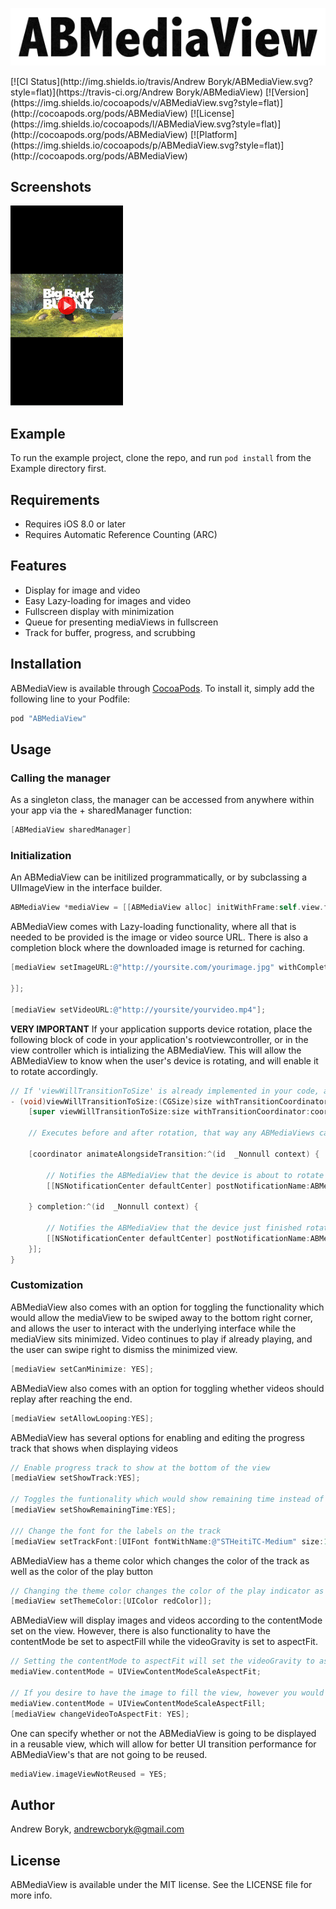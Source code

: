<p align="center">
  <img src="https://github.com/AndrewBoryk/ABMediaView/blob/master/ABMediaViewLogo.png?raw=true" alt="ABMediaView custom logo"/>
</p>
[![CI Status](http://img.shields.io/travis/Andrew Boryk/ABMediaView.svg?style=flat)](https://travis-ci.org/Andrew Boryk/ABMediaView)
[![Version](https://img.shields.io/cocoapods/v/ABMediaView.svg?style=flat)](http://cocoapods.org/pods/ABMediaView)
[![License](https://img.shields.io/cocoapods/l/ABMediaView.svg?style=flat)](http://cocoapods.org/pods/ABMediaView)
[![Platform](https://img.shields.io/cocoapods/p/ABMediaView.svg?style=flat)](http://cocoapods.org/pods/ABMediaView)

## Screenshots

![alt tag](ABMediaViewDemo.gif)

## Example

To run the example project, clone the repo, and run `pod install` from the Example directory first.

## Requirements

* Requires iOS 8.0 or later
* Requires Automatic Reference Counting (ARC)

## Features

* Display for image and video
* Easy Lazy-loading for images and video
* Fullscreen display with minimization
* Queue for presenting mediaViews in fullscreen
* Track for buffer, progress, and scrubbing 

## Installation

ABMediaView is available through [CocoaPods](http://cocoapods.org). To install
it, simply add the following line to your Podfile:

```ruby
pod "ABMediaView"
```

## Usage
### Calling the manager
As a singleton class, the manager can be accessed from anywhere within your app via the + sharedManager function:

```objective-c
[ABMediaView sharedManager]
```

### Initialization
An ABMediaView can be initilized programmatically, or by subclassing a UIImageView in the interface builder.

```objective-c
ABMediaView *mediaView = [[ABMediaView alloc] initWithFrame:self.view.frame];
```


ABMediaView comes with Lazy-loading functionality, where all that is needed to be provided is the image or video source URL. There is also a completion block where the downloaded image is returned for caching.

```objective-c
[mediaView setImageURL:@"http://yoursite.com/yourimage.jpg" withCompletion:^(UIImage *image, NSError *error) {
        
}];
    
[mediaView setVideoURL:@"http://yoursite/yourvideo.mp4"];
```


**VERY IMPORTANT** If your application supports device rotation, place the following block of code in your application's rootviewcontroller, or in the view controller which is intializing the ABMediaView. This will allow the ABMediaView to know when the user's device is rotating, and will enable it to rotate accordingly.

```objective-c
// If 'viewWillTransitionToSize' is already implemented in your code, add the two ABMediaViewNotifications to your 'animateAlongsideTransition' block
- (void)viewWillTransitionToSize:(CGSize)size withTransitionCoordinator:(id)coordinator {
    [super viewWillTransitionToSize:size withTransitionCoordinator:coordinator];
    
    // Executes before and after rotation, that way any ABMediaViews can adjust their frames for the new size. Is especially helpful when users are watching landscape videos and rotate their devices between portrait and landscape.
    
    [coordinator animateAlongsideTransition:^(id  _Nonnull context) {
        
        // Notifies the ABMediaView that the device is about to rotate
        [[NSNotificationCenter defaultCenter] postNotificationName:ABMediaViewWillRotateNotification object:nil];
        
    } completion:^(id  _Nonnull context) {
        
        // Notifies the ABMediaView that the device just finished rotating
        [[NSNotificationCenter defaultCenter] postNotificationName:ABMediaViewDidRotateNotification object:nil];
    }];
}
```


### Customization
ABMediaView also comes with an option for toggling the functionality which would allow the mediaView to be swiped away to the bottom right corner, and allows the user to interact with the underlying interface while the mediaView sits minimized. Video continues to play if already playing, and the user can swipe right to dismiss the minimized view.

```objective-c
[mediaView setCanMinimize: YES];
```


ABMediaView also comes with an option for toggling whether videos should replay after reaching the end.

```objective-c
[mediaView setAllowLooping:YES];
```


ABMediaView has several options for enabling and editing the progress track that shows when displaying videos

```objective-c
// Enable progress track to show at the bottom of the view
[mediaView setShowTrack:YES];

// Toggles the funtionality which would show remaining time instead of total time on the right label on the track
[mediaView setShowRemainingTime:YES];

/// Change the font for the labels on the track
[mediaView setTrackFont:[UIFont fontWithName:@"STHeitiTC-Medium" size:12.0f]];
```


ABMediaView has a theme color which changes the color of the track as well as the color of the play button

```objective-c
// Changing the theme color changes the color of the play indicator as well as the progress track
[mediaView setThemeColor:[UIColor redColor]];
```


ABMediaView will display images and videos according to the contentMode set on the view. However, there is also functionality to have the contentMode be set to aspectFill while the videoGravity is set to aspectFit.

```objective-c
// Setting the contentMode to aspectFit will set the videoGravity to aspectFit as well
mediaView.contentMode = UIViewContentModeScaleAspectFit;

// If you desire to have the image to fill the view, however you would like the videoGravity to be aspectFit, then you can implement this functionality
mediaView.contentMode = UIViewContentModeScaleAspectFill;
[mediaView changeVideoToAspectFit: YES];
```


One can specify whether or not the ABMediaView is going to be displayed in a reusable view, which will allow for better UI transition performance for ABMediaView's that are not going to be reused.
```objective-c
mediaView.imageViewNotReused = YES;
```


## Author

Andrew Boryk, andrewcboryk@gmail.com

## License

ABMediaView is available under the MIT license. See the LICENSE file for more info.
